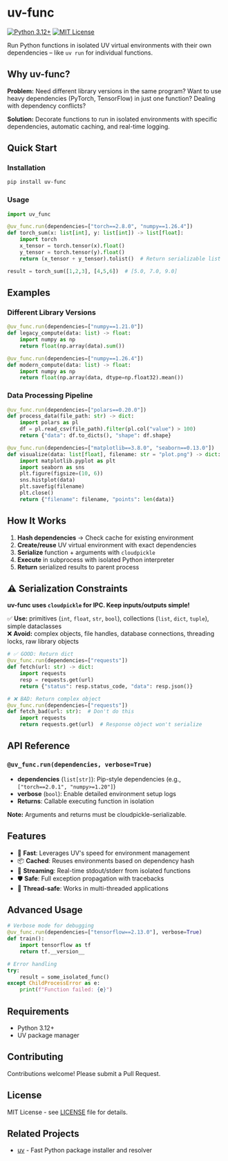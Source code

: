 # uv-func

[![Python 3.12+](https://img.shields.io/badge/python-3.12+-blue.svg)](https://www.python.org/downloads/)
[![MIT License](https://img.shields.io/badge/license-MIT-green.svg)](LICENSE)

Run Python functions in isolated UV virtual environments with their own dependencies – like `uv run` for individual functions.

## Why uv-func?

**Problem:** Need different library versions in the same program? Want to use heavy dependencies (PyTorch, TensorFlow) in just one function? Dealing with dependency conflicts?

**Solution:** Decorate functions to run in isolated environments with specific dependencies, automatic caching, and real-time logging.

## Quick Start

### Installation

```bash
pip install uv-func
```

### Usage

```python
import uv_func

@uv_func.run(dependencies=["torch==2.8.0", "numpy==1.26.4"])
def torch_sum(x: list[int], y: list[int]) -> list[float]:
    import torch
    x_tensor = torch.tensor(x).float()
    y_tensor = torch.tensor(y).float()
    return (x_tensor + y_tensor).tolist()  # Return serializable list

result = torch_sum([1,2,3], [4,5,6])  # [5.0, 7.0, 9.0]
```

## Examples

### Different Library Versions
```python
@uv_func.run(dependencies=["numpy==1.21.0"])
def legacy_compute(data: list) -> float:
    import numpy as np
    return float(np.array(data).sum())

@uv_func.run(dependencies=["numpy==1.26.4"])
def modern_compute(data: list) -> float:
    import numpy as np
    return float(np.array(data, dtype=np.float32).mean())
```

### Data Processing Pipeline
```python
@uv_func.run(dependencies=["polars==0.20.0"])
def process_data(file_path: str) -> dict:
    import polars as pl
    df = pl.read_csv(file_path).filter(pl.col("value") > 100)
    return {"data": df.to_dicts(), "shape": df.shape}

@uv_func.run(dependencies=["matplotlib==3.8.0", "seaborn==0.13.0"])
def visualize(data: list[float], filename: str = "plot.png") -> dict:
    import matplotlib.pyplot as plt
    import seaborn as sns
    plt.figure(figsize=(10, 6))
    sns.histplot(data)
    plt.savefig(filename)
    plt.close()
    return {"filename": filename, "points": len(data)}
```

## How It Works

1. **Hash dependencies** → Check cache for existing environment
2. **Create/reuse** UV virtual environment with exact dependencies
3. **Serialize** function + arguments with `cloudpickle`
4. **Execute** in subprocess with isolated Python interpreter
5. **Return** serialized results to parent process

## ⚠️ Serialization Constraints

**uv-func uses `cloudpickle` for IPC. Keep inputs/outputs simple!**

✅ **Use:** primitives (`int`, `float`, `str`, `bool`), collections (`list`, `dict`, `tuple`), simple dataclasses  
❌ **Avoid:** complex objects, file handles, database connections, threading locks, raw library objects

```python
# ✅ GOOD: Return dict
@uv_func.run(dependencies=["requests"])
def fetch(url: str) -> dict:
    import requests
    resp = requests.get(url)
    return {"status": resp.status_code, "data": resp.json()}

# ❌ BAD: Return complex object
@uv_func.run(dependencies=["requests"])
def fetch_bad(url: str):  # Don't do this
    import requests
    return requests.get(url)  # Response object won't serialize
```

## API Reference

### `@uv_func.run(dependencies, verbose=True)`

- **dependencies** (`list[str]`): Pip-style dependencies (e.g., `["torch==2.0.1", "numpy>=1.20"]`)
- **verbose** (`bool`): Enable detailed environment setup logs
- **Returns**: Callable executing function in isolation

**Note:** Arguments and returns must be cloudpickle-serializable.

## Features

- 🚀 **Fast**: Leverages UV's speed for environment management
- 📦 **Cached**: Reuses environments based on dependency hash
- 🔄 **Streaming**: Real-time stdout/stderr from isolated functions
- 🛡️ **Safe**: Full exception propagation with tracebacks
- 🧵 **Thread-safe**: Works in multi-threaded applications

## Advanced Usage

```python
# Verbose mode for debugging
@uv_func.run(dependencies=["tensorflow==2.13.0"], verbose=True)
def train():
    import tensorflow as tf
    return tf.__version__

# Error handling
try:
    result = some_isolated_func()
except ChildProcessError as e:
    print(f"Function failed: {e}")
```

## Requirements

- Python 3.12+
- UV package manager

## Contributing

Contributions welcome! Please submit a Pull Request.

## License

MIT License - see [LICENSE](LICENSE) file for details.

## Related Projects

- [uv](https://github.com/astral-sh/uv) - Fast Python package installer and resolver